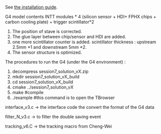 See [the installation guide](HOWTORUN.md).

G4 model contents INTT modules * 4 (silicon sensor + HDI+ FPHX chips + carbon cooling plate) + trigger scintillator*2 
1. The position of stave is corrected.
2. The glue layer between chip/sensor and HDI are added.
3. one more scintillator counter is added. scintillator thickness : upstream 2.5mm *1 and downstream 5mm *2.
4. The sensor structure is optimized.


The procedures to run the G4 (under the G4 environment) : 
1. decompress session7_solution_vX.zip
2. mkdir session7_solution_vX_build
3. cd session7_solution_vX_build
4. cmake ../session7_solution_vX
5. make       #compile
6. ./example      #this command is to open the TBrowser 


interface_v3.c -> the interface code the convert the format of the G4 data


filter_N_v3.c -> to filter the double saving event 


tracking_v6.C -> the tracking macro from Cheng-Wei
